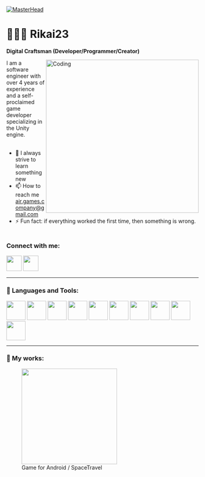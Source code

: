 [![MasterHead](https://github.com/user-attachments/assets/56983432-332d-4798-b3b2-2dc35fdbcba4)](https://vk.com/rikai23)
# 👨🏻‍💻 Rikai23

**Digital Craftsman (Developer/Programmer/Creator)**

<img align="right" alt="Coding" width="400" src = "https://i.pinimg.com/originals/eb/ec/d4/ebecd4010e549f33371d741d46b9b607.gif">

I am a software engineer with over 4 years of experience and a self-proclaimed game developer specializing in the Unity engine.  <br/>   <br/>

- 🌱 I always strive to learn something new
- 📫 How to reach me air.games.company@gmail.com  
- ⚡ Fun fact: if everything worked the first time, then something is wrong.
<br/>   <br/>

<h3 align="left">Connect with me:</h3>
<p aligh="left">
<a href="https://vk.com/rikai23" target="blank"><img align="centre" src="https://github.com/gauravghongde/social-icons/blob/master/PNG/Color/VK.png" width="40" height="40"></a>
<a href="https://t.me/Rikai_04" target="blank"><img align="centre" src="https://github.com/gauravghongde/social-icons/blob/master/PNG/Color/Telegram.png" width="40" height="40"></a>
</p>

---

### 🧰 Languages and Tools:
<p aligh="left">
<a href="https://dotnet.microsoft.com/ru-ru/languages/csharp" target="blank"><img align="centre" src="https://github.com/user-attachments/assets/de4326c0-2f35-4b52-a34e-f37ce1b91acc" width="50" height="50"></a>
<a href="https://visualstudio.softwareprize.com/" target="blank"><img align="centre" src="https://github.com/user-attachments/assets/06feaa1c-cf5f-4c35-919b-77ac282cb8ba" width="50" height="50"></a>
<a href="https://www.adobe.com/ru/products/photoshop.html" target="blank"><img align="centre" src="https://github.com/user-attachments/assets/d25e302b-0a8e-4fd0-a5c9-2f2698bd844f" width="50" height="50"></a>
<a href="https://en.wikipedia.org/wiki/C_(programming_language)" target="blank"><img align="centre" src="https://github.com/user-attachments/assets/84e1138d-e3ad-4993-a615-3863272822b7" width="50" height="50"></a>
<a href="https://manualmachine.com/analogdevices/w50/8438173-licensing-guide/" target="blank"><img align="centre" src="https://img.informer.com/icons/png/32/1716/1716169.png" width="50" height="50"></a>
<a href="https://unity.com/ru" target="blank"><img align="centre" src="https://github.com/user-attachments/assets/cb1fe760-2f6d-451d-afd5-60b3369a2372" width="50" height="50"></a>
<a href="https://ru.wikipedia.org/wiki/C%2B%2B" target="blank"><img align="centre" src="https://github.com/user-attachments/assets/e05f00ef-e61a-4332-a4ee-1612ba09c70a" width="50" height="50"></a>
<a href="https://ru.wikipedia.org/wiki/C%2B%2B_Builder" target="blank"><img align="centre" src="https://2.bp.blogspot.com/-9oC_d-fYlj0/V0LV92BwRCI/AAAAAAAAAbU/2TMoi0QUOxIcDPTgayCWvb3joktTnTu6gCKgB/s1600/hqdefault.jpg" width="50" height="50"></a>
<a href="https://www.blender.org/" target="blank"><img align="centre" src="https://github.com/user-attachments/assets/8c9c9ec8-d6da-4ce5-9448-9096702b2cbe" width="50" height="50"></a>
<a href="https://www.python.org/" target="blank"><img align="centre" src="https://github.com/user-attachments/assets/1ecb8dc7-cde8-4e7f-a2c3-bef56f3933c2" width="50" height="50"></a>
</p>

---

### 🔨 My works:

<figure>
  <a href="https://www.rustore.ru/catalog/app/com.AIRGames.SpaceTravel" target="blank"><img align="centre" src="https://static.rustore.ru/imgproxy/1qu310LyrbXPXdTsOHW8HJWm0oSsW-9mFKRAeQaz_00/preset:app_card_icon/aHR0cHM6Ly9zdGF0aWMucnVzdG9yZS5ydS9hcGsvMjA2MzU3MjAyOS9jb250ZW50L0lDT04vOTY4N2ZjNDEtODIwZS00NzRjLWEyMTktZGE3MzhlNTQwYjgzLnBuZw==.webp" width="250" height="250"></a>
  <figcaption>Game for Android / SpaceTravel</figcaption>
</figure>


  


<!--
**Rikai23/Rikai23** is a ✨ _special_ ✨ repository because its `README.md` (this file) appears on your GitHub profile.

Here are some ideas to get you started:

- 🔭 I’m currently working on ...
- 🌱 I’m currently learning ...
- 👯 I’m looking to collaborate on ...
- 🤔 I’m looking for help with ...
- 💬 Ask me about ...
- 📫 How to reach me: ...
- 😄 Pronouns: ...
- ⚡ Fun fact: ...
-->
